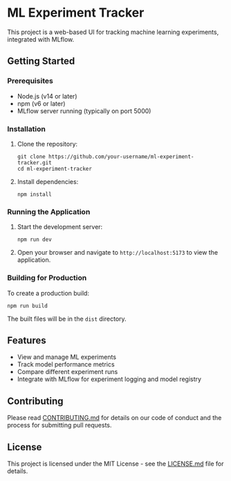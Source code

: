 # ML Experiment Tracker

This project is a web-based UI for tracking machine learning experiments, integrated with MLflow.

## Getting Started

### Prerequisites

- Node.js (v14 or later)
- npm (v6 or later)
- MLflow server running (typically on port 5000)

### Installation

1. Clone the repository:
   ```
   git clone https://github.com/your-username/ml-experiment-tracker.git
   cd ml-experiment-tracker
   ```

2. Install dependencies:
   ```
   npm install
   ```

### Running the Application

1. Start the development server:
   ```
   npm run dev
   ```

2. Open your browser and navigate to `http://localhost:5173` to view the application.

### Building for Production

To create a production build:

```
npm run build
```

The built files will be in the `dist` directory.

## Features

- View and manage ML experiments
- Track model performance metrics
- Compare different experiment runs
- Integrate with MLflow for experiment logging and model registry

## Contributing

Please read [CONTRIBUTING.md](CONTRIBUTING.md) for details on our code of conduct and the process for submitting pull requests.

## License

This project is licensed under the MIT License - see the [LICENSE.md](LICENSE.md) file for details.
